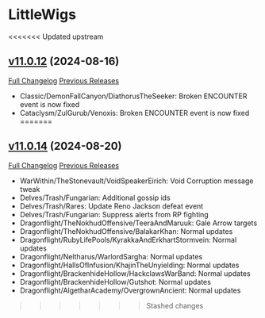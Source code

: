 # LittleWigs

<<<<<<< Updated upstream
## [v11.0.12](https://github.com/BigWigsMods/LittleWigs/tree/v11.0.12) (2024-08-16)
[Full Changelog](https://github.com/BigWigsMods/LittleWigs/compare/v11.0.11...v11.0.12) [Previous Releases](https://github.com/BigWigsMods/LittleWigs/releases)

- Classic/DemonFallCanyon/DiathorusTheSeeker: Broken ENCOUNTER event is now fixed  
- Cataclysm/ZulGurub/Venoxis: Broken ENCOUNTER event is now fixed  
=======
## [v11.0.14](https://github.com/BigWigsMods/LittleWigs/tree/v11.0.14) (2024-08-20)
[Full Changelog](https://github.com/BigWigsMods/LittleWigs/compare/v11.0.13...v11.0.14) [Previous Releases](https://github.com/BigWigsMods/LittleWigs/releases)

- WarWithin/TheStonevault/VoidSpeakerEirich: Void Corruption message tweak  
- Delves/Trash/Fungarian: Additional gossip ids  
- Delves/Trash/Rares: Update Reno Jackson defeat event  
- Delves/Trash/Fungarian: Suppress alerts from RP fighting  
- Dragonflight/TheNokhudOffensive/TeeraAndMaruuk: Gale Arrow targets  
- Dragonflight/TheNokhudOffensive/BalakarKhan: Normal updates  
- Dragonflight/RubyLifePools/KyrakkaAndErkhartStormvein: Normal updates  
- Dragonflight/Neltharus/WarlordSargha: Normal updates  
- Dragonflight/HallsOfInfusion/KhajinTheUnyielding: Normal updates  
- Dragonflight/BrackenhideHollow/HackclawsWarBand: Normal updates  
- Dragonflight/BrackenhideHollow/Gutshot: Normal updates  
- Dragonflight/AlgetharAcademy/OvergrownAncient: Normal updates  
>>>>>>> Stashed changes
